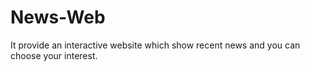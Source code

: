 # News-Web
It provide an interactive website which show recent news and you can choose your interest.
